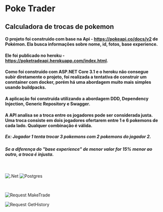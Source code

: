 # Poke Trader

## Calculadora de trocas de pokemon

#### O projeto foi construido com base na Api - https://pokeapi.co/docs/v2 de Pokémon. Ela busca informações sobre nome, id, fotos, base experience.
#### Ele foi publicado no heroku - https://poketradeapi.herokuapp.com/index.html. 
#### Como foi construído com ASP.NET Core 3.1 e o heroku não consegue subir diretamente o projeto, foi realizada a tentativa de construir um conntainer com docker, porém há uma abordagem muito mais simples usando buildpacks.
#### A aplicação foi construída utilizando a abordagem DDD, Dependency Injection, Generic Repository e Swagger.

#### A API analisa se a troca entre os jogadores pode ser considerada justa. Uma troca consiste em dois jogadores ofertarem entre 1 e 6 pokemons de cada lado. Qualquer combinação é válida.
##### Ex: Jogador 1 tenta trocar 3 pokemons com 2 pokemons do jogador 2. 

##### Se a diferença do "base experience" de menor valor for 15% menor ao outro, a troca é injusta.

</br>

![.Net](https://img.shields.io/badge/.NET-5C2D91?style=for-the-badge&logo=.net&logoColor=white) ![Postgres](https://img.shields.io/badge/postgres-%23316192.svg?style=for-the-badge&logo=postgresql&logoColor=white)

</br>


![Request MakeTrade](https://images2.imgbox.com/61/92/yQ9wP59S_o.png)


![Request GetHistory](https://images2.imgbox.com/54/d0/gbVz5OFa_o.png)